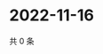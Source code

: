 # 2022-11-16

共 0 条

<!-- BEGIN WEIBO -->
<!-- 最后更新时间 Wed Nov 16 2022 18:17:19 GMT+0800 (China Standard Time) -->

<!-- END WEIBO -->
